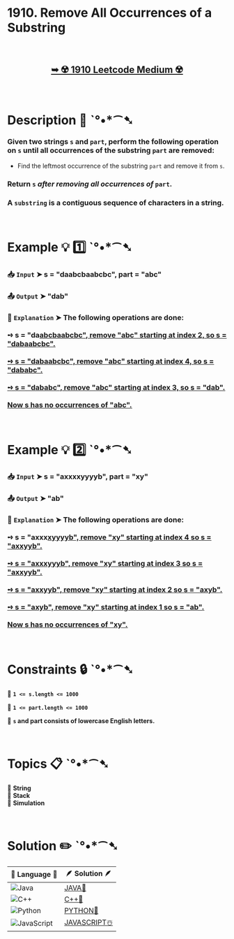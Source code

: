 # 1910. Remove All Occurrences of a Substring

</br>

<h2 align="center"> 

<a href="https://leetcode.com/problems/remove-all-occurrences-of-a-substring/description/?envType=daily-question&envId=2025-02-11"><strong>➥ ☢️ 1910 Leetcode Medium ☢️ </strong></a>
</h2>

</br>

# Description 📜 ˋ°•*⁀➷

### Given two strings `s` and `part`, perform the following operation on `s` until all occurrences of the substring `part` are removed:

- Find the leftmost occurrence of the substring `part` and remove it from `s`.

### Return `s` *after removing all occurrences of* `part`.

### A `substring` is a contiguous sequence of characters in a string.

</br>

# Example 💡 1️⃣ ˋ°•*⁀➷

  ### 📥 `Input`  ➤  s = "daabcbaabcbc", part = "abc"

  ### 📤 `Output`  ➤ "dab"

  ### 🔦 `Explanation`  ➤ The following operations are done:</br> </br> ➺ s = "da<ins>abc<ins/>baabcbc", remove "abc" starting at index 2, so s = "dabaabcbc".</br> </br> ➺ s = "daba<ins>abc<ins/>bc", remove "abc" starting at index 4, so s = "dababc".</br> </br> ➺ s = "dab<ins>abc<ins/>", remove "abc" starting at index 3, so s = "dab". </br> </br> Now s has no occurrences of "abc".

</br>

# Example 💡 2️⃣ ˋ°•*⁀➷

  ### 📥 `Input` ➤ s = "axxxxyyyyb", part = "xy"

  ### 📤 `Output`  ➤ "ab"

  ### 🔦 `Explanation` ➤ The following operations are done:</br> </br> ➺ s = "axxx<ins>xy<ins/>yyyb", remove "xy" starting at index 4 so s = "axxyyb".</br> </br> ➺ s = "axx<ins>xy<ins/>yyb", remove "xy" starting at index 3 so s = "axxyyb".</br> </br> ➺ s = "ax<ins>xy<ins/>yb", remove "xy" starting at index 2 so s = "axyb".</br> </br> ➺ s = "a<ins>xy<ins/>b", remove "xy" starting at index 1 so s = "ab".</br> </br> Now s has no occurrences of "xy".

</br>

# Constraints 🔒 ˋ°•*⁀➷

🔹 **`1 <= s.length <= 1000`** </br>

🔹 **`1 <= part.length <= 1000`** </br>

🔹 **`s`​​​​​​ and part consists of lowercase English letters.** </br>

</br>

# Topics 📋 ˋ°•*⁀➷

🔸 **String**  </br>
🔸 **Stack**  </br>
🔸 **Simulation**  </br>

</br>

# Solution ✏️ ˋ°•*⁀➷

| 📒 Language 📒  | 🪶 Solution 🪶 |
| ------------- | ------------- |
|  ![Java](https://img.shields.io/badge/java-%23ED8B00.svg?style=for-the-badge&logo=openjdk&logoColor=white)  | [JAVA🍁](https://github.com/Prakhar-002/LEETCODE/blob/main/%F0%9F%8D%84%20Daily%20Challenge%202025%20%F0%9F%8D%B3/%F0%9F%94%AC%20Examine%20Thoroughly%20%F0%9F%A7%AC/02%20Feb%20%F0%9F%92%90/11%20-%2002%20-%202025%20---%201910.%20Remove%20All%20Occurrences%20of%20a%20Substring%20%E2%98%83%EF%B8%8F%20%F0%9F%8D%81%20%F0%9F%8D%B0%20%F0%9F%8E%B2/%F0%9F%8D%81JAVA%20-%201910.%20Remove%20All%20Occurrences%20of%20a%20Substring.java) |
|  ![C++](https://img.shields.io/badge/c++-%2300599C.svg?style=for-the-badge&logo=c%2B%2B&logoColor=white)  | [C++🎲](https://github.com/Prakhar-002/LEETCODE/blob/main/%F0%9F%8D%84%20Daily%20Challenge%202025%20%F0%9F%8D%B3/%F0%9F%94%AC%20Examine%20Thoroughly%20%F0%9F%A7%AC/02%20Feb%20%F0%9F%92%90/11%20-%2002%20-%202025%20---%201910.%20Remove%20All%20Occurrences%20of%20a%20Substring%20%E2%98%83%EF%B8%8F%20%F0%9F%8D%81%20%F0%9F%8D%B0%20%F0%9F%8E%B2/%F0%9F%8E%B2CPP%20-%201910.%20Remove%20All%20Occurrences%20of%20a%20Substring.cpp)  |
|  ![Python](https://img.shields.io/badge/python-3670A0?style=for-the-badge&logo=python&logoColor=ffdd54)    | [PYTHON🍰](https://github.com/Prakhar-002/LEETCODE/blob/main/%F0%9F%8D%84%20Daily%20Challenge%202025%20%F0%9F%8D%B3/%F0%9F%94%AC%20Examine%20Thoroughly%20%F0%9F%A7%AC/02%20Feb%20%F0%9F%92%90/11%20-%2002%20-%202025%20---%201910.%20Remove%20All%20Occurrences%20of%20a%20Substring%20%E2%98%83%EF%B8%8F%20%F0%9F%8D%81%20%F0%9F%8D%B0%20%F0%9F%8E%B2/%F0%9F%8D%B0PYTHON%20-%201910.%20Remove%20All%20Occurrences%20of%20a%20Substring.py) |
| ![JavaScript](https://img.shields.io/badge/javascript-%23323330.svg?style=for-the-badge&logo=javascript&logoColor=%23F7DF1E)   | [JAVASCRIPT☃️](https://github.com/Prakhar-002/LEETCODE/blob/main/%F0%9F%8D%84%20Daily%20Challenge%202025%20%F0%9F%8D%B3/%F0%9F%94%AC%20Examine%20Thoroughly%20%F0%9F%A7%AC/02%20Feb%20%F0%9F%92%90/11%20-%2002%20-%202025%20---%201910.%20Remove%20All%20Occurrences%20of%20a%20Substring%20%E2%98%83%EF%B8%8F%20%F0%9F%8D%81%20%F0%9F%8D%B0%20%F0%9F%8E%B2/%E2%98%83%EF%B8%8FJAVASCRIPT%20-%201910.%20Remove%20All%20Occurrences%20of%20a%20Substring.js) |

